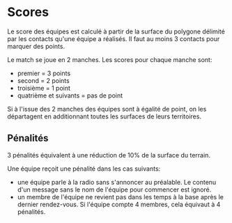 # Scores

Le score des équipes est calculé à partir de la surface du polygone délimité par les contacts qu'une équipe a réalisés. Il faut au moins 3 contacts pour marquer des points.

Le match se joue en 2 manches. Les scores pour chaque manche sont:
- premier = 3 points
- second = 2 points
- troisième = 1 point
- quatrième et suivants = pas de point

Si à l'issue des 2 manches des équipes sont à égalité de point, on les départagent en additionnant toutes les surfaces de leurs territoires.

## Pénalités

3 pénalités équivalent à une réduction de 10% de la surface du terrain.

Une équipe reçoit une pénalité dans les cas suivants:

- une équipe parle à la radio sans s'annoncer au préalable. Le contenu d'un message sans le nom de l'équipe pour commencer est ignoré.
- un membre de l'équipe ne revient pas dans les temps à la base après le dernier rendez-vous. Si l'équipe compte 4 membres, cela équivaut à 4 pénalités.

